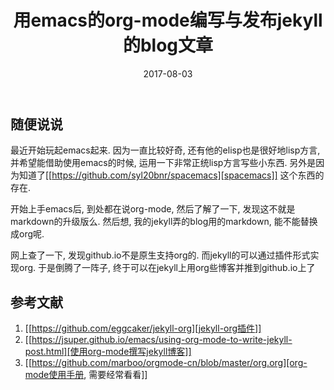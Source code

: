 ﻿---
layout: post
title: 用emacs的org-mode编写与发布jekyll的blog文章
date: 2017-08-03
description: 用emacs的org-mode编写与发布jekyll的blog文章
tags:
 - 机器学习
excerpt_separator: <!--more-->
---

## 随便说说

最近开始玩起emacs起来. 因为一直比较好奇, 还有他的elisp也是很好地lisp方言, 并希望能借助使用emacs的时候, 运用一下非常正统lisp方言写些小东西. 另外是因为知道了[[https://github.com/syl20bnr/spacemacs][spacemacs]] 这个东西的存在. 

开始上手emacs后, 到处都在说org-mode, 然后了解了一下, 发现这不就是markdown的升级版么. 然后想, 我的jekyll弄的blog用的markdown, 能不能替换成org呢. 

网上查了一下, 发现github.io不是原生支持org的. 而jekyll的可以通过插件形式实现org. 于是倒腾了一阵子, 终于可以在jekyll上用org些博客并推到github.io上了

## 参考文献

1) [[https://github.com/eggcaker/jekyll-org][jekyll-org插件]]
2) [[https://jsuper.github.io/emacs/using-org-mode-to-write-jekyll-post.html][使用org-mode撰写jekyll博客]]
3) [[https://github.com/marboo/orgmode-cn/blob/master/org.org][org-mode使用手册, 需要经常看看]]

